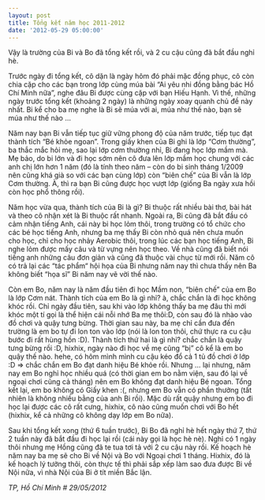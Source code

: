 ```yaml
---
layout: post
title: Tổng kết năm học 2011-2012
date: '2012-05-29 05:00:00'
---
```



Vậy là trường của Bi và Bo đã tổng kết rồi, và 2 cu cậu cũng đã bắt đầu nghỉ hè.

Trước ngày đi tổng kết, cô dặn là ngày hôm đó phải mặc đồng phục, cô còn chia cặp cho các bạn trong lớp cùng múa bài “Ai yêu nhi đồng bằng bác Hồ Chí Minh nữa”, nghe đâu Bi được cùng cặp với bạn Hiếu Hạnh. Vì thế, những ngày trước tổng kết (khoảng 2 ngày) là những ngày xoay quanh chủ đề này nhất. Bi kể cho ba mẹ nghe là Bi sẽ múa với ai, múa như thế nào, bạn sẽ múa như thế nào …

Năm nay bạn Bi vẫn tiếp tục giữ vững phong độ của năm trước, tiếp tục đạt thành tích “Bé khỏe ngoan”. Trong giấy khen của Bi ghi là lớp “Cơm thường”, ba thắc mắc hỏi mẹ, sao lại lớp cơm thường nhỉ, Bi đang học lớp mầm mà. Mẹ bảo, do bi lớn và đi học sớm nên cô đưa lên lớp mầm học chung với các anh chị lớn hơn 1 năm (đó là tính theo năm – còn do bi sinh tháng 1/2009 nên cũng khá già so với các bạn cùng lớp) còn “biên chế” của Bi vẫn là lớp Cơm thường. À, thì ra bạn Bi cũng được học vượt lớp (giống Ba ngày xưa hồi còn học phổ thông rồi).

Năm học vừa qua, thành tích của Bi là gì? Bi thuộc rất nhiều bài thơ, bài hát và theo cô nhận xét là Bi thuộc rất nhanh. Ngoài ra, Bi cũng đã bắt đầu có cảm nhận tiếng Anh, cái này bi học lỏm thôi, trong trường có tổ chức cho các bé học tiếng Anh, nhưng ba mẹ thấy Bi còn nhỏ quá nên chưa muốn cho học, chỉ cho học nhảy Aerobic thôi, trong lúc các bạn học tiếng Anh, Bi nghe lỏm được mấy câu và từ vựng nên học theo. Về nhà cũng đã biết nói tiếng anh những câu đơn giản và cũng đã thuộc vài chục từ mới rồi. Năm cô có trả lại các “tác phẩm“ hội họa của Bi nhưng năm nay thì chưa thấy nên Ba không biết “họa sĩ” Bi năm nay vẽ vời thế nào.

Còn em Bo, năm nay là năm đầu tiên đi học Mầm non, “biên chế” của em Bo là lớp Cơm nát. Thành tích của em Bo là gì nhỉ? à, chắc chắn là đi học không khóc rồi. Chỉ ngày đầu tiên, sau khi vào lớp không thấy ba mẹ đâu thì mới khóc một tí gọi là thể hiện cái nỗi nhớ Ba mẹ thôi:D, còn sau đó là nhào vào đồ chơi và quậy tưng bừng. Thời gian sau này, ba mẹ chỉ cần đưa đến trường là em bo tự đi lon ton vào lớp (nói là lon ton thôi, chứ thực ra cu cậu bước đi rất hùng hồn :D). Thành tích thứ hai là gì nhỉ? chắc chắn là quậy tưng bừng rồi :D, hixhix, ngày nào đi học về mẹ cũng “bị” cô kể là em bo quậy thế nào. hehe, có hôm mình mình cu cậu kéo đổ cả 1 tủ đồ chơi ở lớp :D => chắc chắn em Bo đạt danh hiệu Bé khỏe rồi. Nhưng … lại nhưng, năm nay em Bo nghỉ học nhiều quá (có thời gian em bo nằm viện, sau đó lại về ngoại chơi cũng cả tháng) nên em Bo không đạt danh hiệu Bé ngoan. Tổng kết lại, em bo không có Giấy khen :(, nhưng em Bo vẫn có phần thưởng (tất nhiên là không nhiều bằng của anh Bi rồi). Mặc dù rất quậy nhưng em bo đi học lại được các cô rất cưng, hixhix, cô nào cũng muốn chơi với Bo hết (hixhix, kể cả những cô không dạy lớp em Bo nữa).

Sau khi tổng kết xong (thứ 6 tuần trước), Bi Bo đã nghỉ hè hết ngày thứ 7, thứ 2 tuần này đã bắt đầu đi học lại rồi (cái này gọi là học hè nè). Nghỉ có 1 ngày thôi nhưng mẹ Hồng cũng đã te tua tơi tả với 2 cu cậu này rồi. Kế hoạch hè năm nay ba mẹ sẽ cho Bi về Nội và Bo với Ngoại chơi 1 tháng.  Hixhix, đó là kế hoạch lý tưởng thôi, còn thực tế thì phải sắp xếp làm sao đưa được Bi về Nội nữa, vì nhà Nội của Bi ở tít miền Bắc lận.

*TP, Hồ Chí Minh # 29/05/2012*
